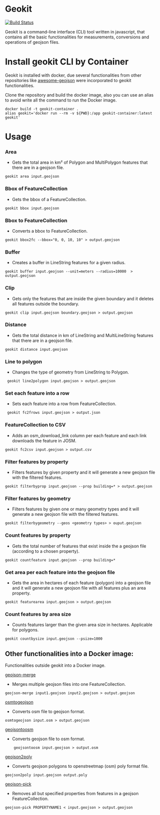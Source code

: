 # Geokit

[![Build Status](https://travis-ci.org/developmentseed/geokit.svg?branch=master)](https://magnum.travis-ci.com/developmentseed/geokit)

Geokit is a command-line interface (CLI) tool written in javascript, that contains all the basic functionalities for measurements, conversions and operations of geojson files.

# Install geokit CLI by Container

Geokit is installed with docker, due several functionalities from other repositories like [awesome-geojson](https://github.com/tmcw/awesome-geojson) were incorporated to geokit functionalities.

Clone the repository and build the docker image, also you can use an alias to avoid write all the command to run the Docker image.

```
docker build -t geokit-container .
alias geokit='docker run --rm -v ${PWD}:/app geokit-container:latest geokit'

```

# Usage

### Area

- Gets the total area in km² of Polygon and MultiPolygon features that there are in a geojson file.

```
geokit area input.geojson

```

### Bbox of FeatureCollection

- Gets the bbox of a FeatureCollection.

```
geokit bbox input.geojson
```

### Bbox to FeatureCollection

- Converts a bbox to FeatureCollection. 

```
geokit bbox2fc --bbox="0, 0, 10, 10" > output.geojson

```

### Buffer

- Creates a buffer in LineString features for a given radius.

```
geokit buffer input.geojson --unit=meters --radius=10000  > output.geojson

```

### Clip

- Gets only the features that are inside the given boundary and it deletes all features outside the boundary.

```
geokit clip input.geojson boundary.geojson > output.geojson
```

### Distance

- Gets the total distance in km of LineString and MultiLineString features that there are in a geojson file.

```
geokit distance input.geojson

```

### Line to polygon

- Changes the type of geometry from LineString to Polygon.

```
 geokit line2polygon input.geojson > output.geojson
 ```

### Set each feature into a row 

- Sets each feature into a row from FeatureCollection.

```
 geokit fc2frows input.geojson > output.json
```

### FeatureCollection to CSV

- Adds an osm_download_link column per each feature and each link downloads the feature in JOSM.

```
geokit fc2csv input.geojson > output.csv
```

### Filter features by property

- Filters features by given property and it will generate a new geojson file with the filtered features.

```
geokit filterbyprop input.geojson --prop building=* > output.geojson
```

### Filter features by geometry

- Filters features by given one or many geometry types and it will generate a new geojson file with the filtered features.

```
geokit filterbygeometry --geos <geometry types> > ouput.geojson
```

### Count features by property

- Gets the total number of features that exist inside the a geojson file (according to a chosen property).

```
geokit countfeature input.geojson --prop building=* 
```

### Get area per each feature into the geojson file

- Gets the area in hectares of each feature (polygon) into a geojson file and it will generate a new geojson file with all features plus an area property.

```
geokit featurearea input.geojson > output.geojson  
```

### Count features by area size

- Counts features larger than the given area size in hectares. Applicable for polygons.

```
geokit countbysize input.geojson --psize=1000   
```

## Other functionalities into a Docker image:

Functionalities outside geokit into a Docker image.

[geojson-merge](https://github.com/mapbox/geojson-merge)

- Merges multiple geojson files into one FeatureCollection.

```
geojson-merge input1.geojson input2.geojson > output.geojson
```

[osmtogeojson](https://github.com/tyrasd/osmtogeojson)

- Converts osm file to geojson format.

```
osmtogeojson input.osm > output.geojson
```

[geojsontoosm](https://github.com/tyrasd/geojsontoosm)

- Converts geojson file to osm format.

```
    geojsontoosm input.geojson > output.osm
```

[geojson2poly](https://www.npmjs.com/package/geojson2poly)

- Converts geojson polygons to openstreetmap (osm) poly format file.

```
geojson2poly input.geojson output.poly
```

[geojson-pick](https://www.npmjs.com/package/geojson-pick)

- Removes all but specified properties from features in a geojson FeatureCollection.

```
geojson-pick PROPERTYNAME1 < input.geojson > output.geojson
```
